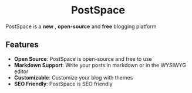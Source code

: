 <div align="center">
	<h1>PostSpace</h1>
</div>

PostSpace is a **new** , **open-source** and **free** blogging platform

## Features

- **Open Source**: PostSpace is open-source and free to use
- **Markdown Support**: Write your posts in markdown or in the WYSIWYG editor
- **Customizable**: Customize your blog with themes
- **SEO Friendly**: PostSpace is SEO friendly